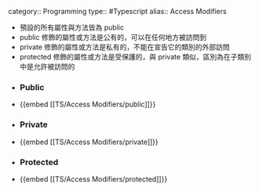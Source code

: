 category:: Programming
type:: #Typescript
alias:: Access Modifiers

- 預設的所有屬性與方法皆為 public
- public 修飾的屬性或方法是公有的，可以在任何地方被訪問到
- private 修飾的屬性或方法是私有的，不能在宣告它的類別的外部訪問
- protected 修飾的屬性或方法是受保護的，與 private 類似，區別為在子類別中是允許被訪問的
- ### Public
- {{embed [[TS/Access Modifiers/public]]}}
- ### Private
- {{embed [[TS/Access Modifiers/private]]}}
- ### Protected
- {{embed [[TS/Access Modifiers/protected]]}}